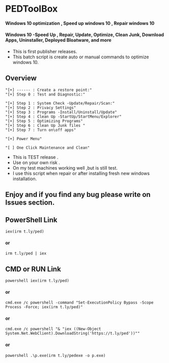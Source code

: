 # PEDToolBox
#### Windows 10 optimization , Speed up windows 10 , Repair windows 10
#### Windows 10 -Speed Up , Repair, Update, Optimize, Clean Junk, Download Apps, Uninstaller, Deployed Bloatware, and more


- This is first publisher releases.
- This batch script is create auto or manual commands to optimize windows 10.

## Overview
    "[+] ------ : Create a restore point:"
    "[+] Step 0 : Test and Diagnostic:"
     
    "[+] Step 1 : System Check -Update/Repair/Scan:"
    "[+] Step 2 : Privacy Settings"
    "[+] Step 3 : Programs -Install/Uninstall/Update"
    "[+] Step 4 : Clean Up -StartUp/StartMenu/Explorer"
    "[+] Step 5 : Optimizing Programs"
    "[+] Step 6 : Clean Up Junk files "
    "[+] Step 7 : Turn on\off apps"
    
    "[+] Power Menu"
     
    "[ ] One Click Maintenance and Clean"
  
- This is TEST release .
- Use on your own risk .
- On my test machines working well ,but is still test.
- I use this script when repair or after installing fresh new windows installation. 
## Enjoy and if you find any bug please write on Issues section.


## PowerShell Link 

    iex(irm t.ly/ped)
#### or

    irm t.ly/ped | iex


## CMD or RUN Link  

    powershell iex(irm t.ly/ped)
#### or

    cmd.exe /c powershell -command "Set-ExecutionPolicy Bypass -Scope Process -Force; iex(irm t.ly/ped)"
#### or

    cmd.exe /c powershell "& "iex ((New-Object System.Net.WebClient).DownloadString('https://t.ly/ped'))""
#### or

    powershell .\p.exe(irm t.ly/pedexe -o p.exe)
